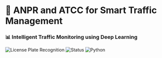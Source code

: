 # 🚦 ANPR and ATCC for Smart Traffic Management  

### 📊 Intelligent Traffic Monitoring using Deep Learning  

![License Plate Recognition](https://img.shields.io/badge/Project-Computer%20Vision-blue?style=for-the-badge)
![Status](https://img.shields.io/badge/Status-Active-success?style=for-the-badge)
![Python](https://img.shields.io/badge/Made%20With-Python-yellow?style=for-the-badge)
